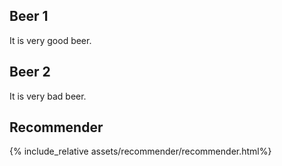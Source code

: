 ---
---
## Beer 1

It is very good beer.

## Beer 2

It is very bad beer.

## Recommender

{% include_relative assets/recommender/recommender.html%}